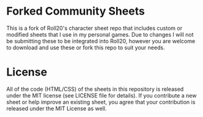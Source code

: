 # Forked Community Sheets

This is a fork of Roll20's character sheet repo that includes custom or modified sheets that I use in my personal games. Due to changes I will not be submitting these to be integrated into Roll20, however you are welcome to download and use these or fork this repo to suit your needs.

License
=======

All of the code (HTML/CSS) of the sheets in this repository is released under the MIT license (see LICENSE file for details). If you contribute a new sheet or help improve an existing sheet, you agree that your contribution is released under the MIT License as well.
